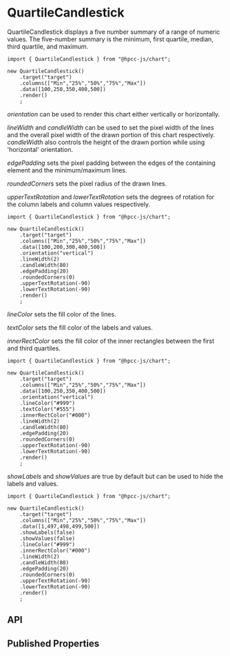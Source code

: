 # QuartileCandlestick

<!--meta

-->

QuartileCandlestick displays a five number summary of a range of numeric values. The five-number summary is the minimum, first quartile, median, third quartile, and maximum.

```sample-code
import { QuartileCandlestick } from "@hpcc-js/chart";

new QuartileCandlestick()
    .target("target")
    .columns(["Min","25%","50%","75%","Max"])
    .data([100,250,350,400,500])
    .render()
    ;
```

_orientation_ can be used to render this chart either vertically or horizontally.

_lineWidth_ and _candleWidth_ can be used to set the pixel width of the lines and the overall pixel width of the drawn portion of this chart respectively. _candleWidth_ also controls the height of the drawn portion while using 'horizontal' orientation.

_edgePadding_ sets the pixel padding between the edges of the containing element and the minimum/maximum lines.

_roundedCorners_ sets the pixel radius of the drawn lines.

_upperTextRotation_ and _lowerTextRotation_ sets the degrees of rotation for the column labels and column values respectively.

```sample-code
import { QuartileCandlestick } from "@hpcc-js/chart";

new QuartileCandlestick()
    .target("target")
    .columns(["Min","25%","50%","75%","Max"])
    .data([100,200,300,400,500])
    .orientation("vertical")
    .lineWidth(2)
    .candleWidth(80)
    .edgePadding(20)
    .roundedCorners(0)
    .upperTextRotation(-90)
    .lowerTextRotation(-90)
    .render()
    ;
```

_lineColor_ sets the fill color of the lines.

_textColor_ sets the fill color of the labels and values.

_innerRectColor_ sets the fill color of the inner rectangles between the first and third quartiles.

```sample-code
import { QuartileCandlestick } from "@hpcc-js/chart";

new QuartileCandlestick()
    .target("target")
    .columns(["Min","25%","50%","75%","Max"])
    .data([100,250,350,400,500])
    .orientation("vertical")
    .lineColor("#999")
    .textColor("#555")
    .innerRectColor("#000")
    .lineWidth(2)
    .candleWidth(80)
    .edgePadding(20)
    .roundedCorners(0)
    .upperTextRotation(-90)
    .lowerTextRotation(-90)
    .render()
    ;
```

_showLabels_ and _showValues_ are true by default but can be used to hide the labels and values.

```sample-code
import { QuartileCandlestick } from "@hpcc-js/chart";

new QuartileCandlestick()
    .target("target")
    .columns(["Min","25%","50%","75%","Max"])
    .data([1,497,498,499,500])
    .showLabels(false)
    .showValues(false)
    .lineColor("#999")
    .innerRectColor("#000")
    .lineWidth(2)
    .candleWidth(80)
    .edgePadding(20)
    .roundedCorners(0)
    .upperTextRotation(-90)
    .lowerTextRotation(-90)
    .render()
    ;
```

## API

## Published Properties
```@hpcc-js/chart:QuartileCandlestick
```
